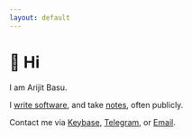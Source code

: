 ```yaml
---
layout: default
---
```


# 👋 Hi

I am Arijit Basu.

I [write software][1], and take [notes][2], often publicly.

Contact me via [Keybase][3], [Telegram][4], or [Email][5].

[1]: https://github.com/sayanarijit
[2]: /notes
[3]: https://keybase.io/Keybase
[4]: https://t.me/sayanarijit
[5]: mailto:hi@arijitbasu.in

